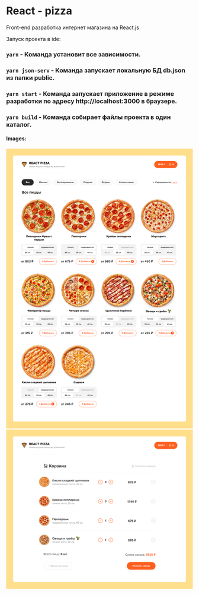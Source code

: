 # React - pizza

Front-end разработка интернет магазина на React.js

Запуск проекта в ide:

### `yarn` - Команда установит все зависимости.

### `yarn json-serv` - Команда запускает локальную БД db.json из папки public.

### `yarn start` - Команда запускает приложение в режиме разработки по адресу http://localhost:3000 в браузере.

### `yarn build` - Команда собирает файлы проекта в один каталог.

#### Images:

<p align="center">
  <img src="https://github.com/AlexDyatlov/react-pizza/raw/master/src/assets/img/readme1.png">
  <img src="https://github.com/AlexDyatlov/react-pizza/raw/master/src/assets/img/readme2.png">
</p>